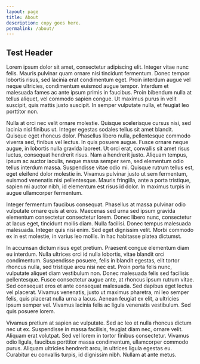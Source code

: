 ```yaml
---
layout: page
title: About
description: copy goes here.
permalink: /about/
---
```



<h2 class="textRed">Test Header</h2>

<p class="textGreen">Lorem ipsum dolor sit amet, consectetur adipiscing elit. Integer vitae nunc felis. Mauris pulvinar quam ornare nisi tincidunt fermentum. Donec tempor lobortis risus, sed lacinia erat condimentum eget. Proin interdum augue vel neque ultricies, condimentum euismod augue tempor. Interdum et malesuada fames ac ante ipsum primis in faucibus. Proin bibendum nulla at tellus aliquet, vel commodo sapien congue. <span class="textPurple">Ut maximus purus</span> in velit suscipit, quis mattis justo suscipit. In semper vulputate nulla, et feugiat leo porttitor non.</p>

Nulla at orci nec velit ornare molestie. Quisque scelerisque cursus nisi, sed lacinia nisl finibus ut. Integer egestas sodales tellus sit amet blandit. Quisque eget rhoncus dolor. Phasellus libero nulla, pellentesque commodo viverra sed, finibus vel lectus. In quis posuere augue. Fusce ornare neque augue, in lobortis nulla gravida laoreet. Ut orci erat, convallis sit amet risus luctus, consequat hendrerit risus. Nam a hendrerit justo. Aliquam tempus, ipsum ac auctor iaculis, neque massa semper sem, sed elementum odio tellus interdum massa. Suspendisse vitae odio mi. Quisque rutrum tellus est, eget eleifend dolor molestie in. Vivamus pulvinar justo ut sem fermentum, euismod venenatis nisi pellentesque. Mauris fringilla, ante a porta tristique, sapien mi auctor nibh, id elementum est risus id dolor. In maximus turpis in augue ullamcorper fermentum.

Integer fermentum faucibus consequat. Phasellus at massa pulvinar odio vulputate ornare quis at eros. Maecenas sed urna sed ipsum gravida elementum consectetur consectetur lorem. Donec libero nunc, consectetur at lacus eget, tincidunt mollis diam. Nulla facilisi. Donec tempus malesuada malesuada. Integer quis nisi enim. Sed eget dignissim velit. Morbi commodo ex in est molestie, in varius leo mollis. In hac habitasse platea dictumst.

In accumsan dictum risus eget pretium. Praesent congue elementum diam eu interdum. Nulla ultrices orci id nulla lobortis, vitae blandit orci condimentum. Suspendisse posuere, felis in blandit egestas, elit tortor rhoncus nulla, sed tristique arcu nisi nec est. Proin porta felis nunc, vulputate aliquet diam vestibulum non. Donec malesuada felis sed facilisis pellentesque. Fusce consectetur augue ante, at rhoncus ipsum rutrum vitae. Sed consequat eros et ante consequat malesuada. Sed dapibus eget lectus vel placerat. Vivamus venenatis, justo ut maximus pharetra, mi leo semper felis, quis placerat nulla urna a lacus. Aenean feugiat ex elit, a ultricies ipsum semper vel. Vivamus lacinia felis ac ligula venenatis vestibulum. Sed quis posuere lorem.

Vivamus pretium at sapien ac vulputate. Sed ac leo et nulla rhoncus dictum nec ut ex. Suspendisse in massa facilisis, feugiat diam nec, ornare velit. Aliquam erat volutpat. Sed vel lorem in tortor finibus consectetur. Vivamus odio ligula, faucibus porttitor massa condimentum, ullamcorper commodo purus. Aliquam ultricies hendrerit arcu, in ultrices ligula egestas eu. Curabitur eu convallis turpis, id dignissim nibh. Nullam at ante metus.
